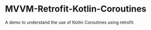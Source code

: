 # MVVM-Retrofit-Kotlin-Coroutines
A demo to understand the use of Kotlin Coroutines using retrofit. 
